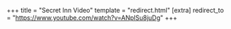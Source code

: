 +++
title = "Secret Inn Video"
template = "redirect.html"
[extra]
redirect_to = "https://www.youtube.com/watch?v=ANplSu8juDg"
+++